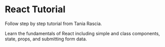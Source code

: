 # React Tutorial

Follow step by step tutorial from Tania Rascia.

Learn the fundamentals of React including simple and class components, state, props, and submitting form data.


